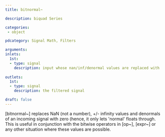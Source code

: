 ```yaml
---
title: bitnormal~

description: biquad Series

categories:
 - object

pdcategory: Signal Math, Filters

arguments:
inlets:
  1st:
  - type: signal
    description: input whose nan/inf/denormal values are replaced with 0
  
outlets:
  1st:
  - type: signal
    description: the filtered signal

draft: false
---
```


[bitnormal~] replaces NaN (not a number), +/- infinity values and denormals of an incoming signal with zero (hence, it only lets 'normal' floats through. This is useful in conjunction with the bitwise operators in [op~], [expr~] or any other situation where these values are possible.

